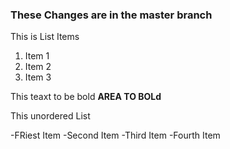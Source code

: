 ###  These Changes are in the master branch

This is List Items
1. Item 1
2. Item 2
3. Item 3

This teaxt to be bold **AREA TO BOLd**

This unordered List

-FRiest Item
-Second Item
-Third Item
-Fourth Item